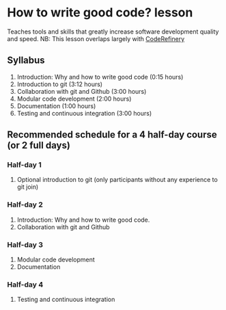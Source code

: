 # How to write good code? lesson
Teaches tools and skills that greatly increase software development quality and speed.
NB: This lesson overlaps largely with [CodeRefinery](https://coderefinery.org/lessons/)

## Syllabus
1. Introduction: Why and how to write good code (0:15 hours)
2. Introduction to git (3:12 hours)
3. Collaboration with git and Github (3:00 hours)
4. Modular code development (2:00 hours)
5. Documentation (1:00 hours)
6. Testing and continuous integration (3:00 hours)

## Recommended schedule for a 4 half-day course (or 2 full days)
### Half-day 1
1. Optional introduction to git (only participants without any experience to git join)

### Half-day 2
1. Introduction: Why and how to write good code.
2. Collaboration with git and Github

### Half-day 3
1. Modular code development
2. Documentation

### Half-day 4
1. Testing and continuous integration